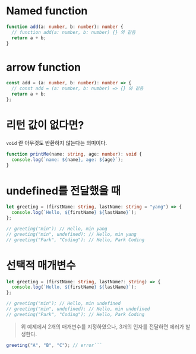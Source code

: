 # Named function

```ts
function add(a: number, b: number): number {
  // function add(a: number, b: number) {} 와 같음
  return a + b;
}
```

# arrow function

```ts
const add = (a: number, b: number): number => {
  // const add = (a: number, b: number) => {} 와 같음
  return a + b;
};
```

# 리턴 값이 없다면?

`void` 란 아무것도 반환하지 않는다는 의미이다.

```ts
function printMe(name: string, age: number): void {
  console.log(`name: ${name}, age: ${age}`);
}
```

# undefined를 전달했을 때

```ts
let greeting = (firstName: string, lastName: string = "yang") => {
  console.log(`Hello, ${firstName} ${lastName}`);
};

// greeting("min"); // Hello, min yang
// greeting("min", undefined); // Hello, min yang
// greeting("Park", "Coding"); // Hello, Park Coding
```

# 선택적 매개변수

```ts
let greeting = (firstName: string, lastName?: string) => {
  console.log(`Hello, ${firstName} ${lastName}`);
};

// greeting("min"); // Hello, min undefined
// greeting("min", undefined); // Hello, min undefined
// greeting("Park", "Coding"); // Hello, Park Coding
```

> 위 예제에서 2개의 매개변수를 지정하였으나, 3개의 인자를 전달하면 에러가 발생한다.

````ts
greeting("A", "B", "C"); // error```
````
